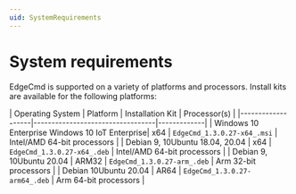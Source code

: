 ```yaml
---
uid: SystemRequirements
---
```


# System requirements

EdgeCmd is supported on a variety of platforms and processors. Install kits are available for the following platforms:

| Operating System | Platform | Installation Kit | Processor(s) |
|-------------------|----------------------------------|-------------|
| Windows 10 Enterprise Windows 10 IoT Enterprise| x64 | `EdgeCmd_1.3.0.27-x64_.msi`     | Intel/AMD 64-bit processors |
| Debian 9, 10Ubuntu 18.04, 20.04 | x64 | `EdgeCmd_1.3.0.27-x64_.deb`     | Intel/AMD 64-bit processors |
| Debian 9, 10Ubuntu 20.04 | ARM32 | `EdgeCmd_1.3.0.27-arm_.deb`  | Arm 32-bit processors |
| Debian 10Ubuntu 20.04 | AR64 | `EdgeCmd_1.3.0.27-arm64_.deb`  | Arm 64-bit processors |